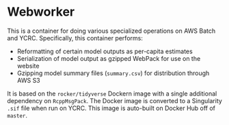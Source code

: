 # Webworker

This is a container for doing various specialized operations on AWS Batch and YCRC. Specifically, this container performs:

- Reformatting of certain model outputs as per-capita estimates
- Serialization of model output as gzipped WebPack for use on the website
- Gzipping model summary files (`summary.csv`) for distribution through AWS S3

It is based on the `rocker/tidyverse` Dockern image with a single additional
dependency on `RcppMsgPack`. The Docker image is converted to a Singularity 
`.sif` file when run on YCRC. This image is auto-built on Docker Hub off of
`master`.
